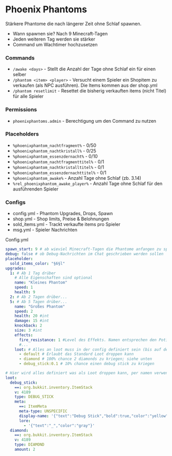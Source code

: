 # Phoenix Phantoms
Stärkere Phantome die nach längerer Zeit ohne Schlaf spawnen.
- Wann spawnen sie? Nach 9 Minecraft-Tagen
- Jeden weiteren Tag werden sie stärker
- Command um Wachtimer hochzusetzen

### Commands
- `/awake <days>` - Stellt die Anzahl der Tage ohne Schlaf ein für einen selber
- `/phantom <item> <player>` - Versucht einem Spieler ein Shopitem zu verkaufen (als NPC ausführen). Die Items kommen aus der shop.yml
- `/phantom resetlimit` - Resettet die bisherig verkauften items (nicht Titel) für alle Spieler

### Permissions
- `phoenixphantoms.admin` - Berechtigung um den Command zu nutzen


### Placeholders
- `%phoenixphantom_nachtfragment%` - 0/50
- `%phoenixphantom_nachtkristall%` - 0/25
- `%phoenixphantom_essenzdernacht%` - 0/10
- `%phoenixphantom_nachtfragmenttitel%` - 0/1
- `%phoenixphantom_nachtkristalltitel%` - 0/1
- `%phoenixphantom_essenzdernachttitel%` - 0/1
- `%phoenixphantom_awake%` - Anzahl Tage ohne Schlaf (zb. 3.14)
- `%rel_phoenixphantom_awake_player%` - Anzahl Tage ohne Schlaf für den ausführenden Spieler

### Configs

- config.yml - Phantom Upgrades, Drops, Spawn
- shop.yml - Shop limits, Preise & Belohnungen
- sold_items.yml - Trackt verkaufte items pro Spieler
- msg.yml - Spieler Nachrichten

Config.yml
```yaml
spawn_start: 9 # ab wieviel Minecraft-Tagen die Phantome anfangen zu spawnen
debug: false # ob Debug-Nachrichten im Chat geschrieben werden sollen
placeholder:
  sold_items_color: "§6§l"
upgrades:
  1: # Ab 1 Tag drüber
    # Alle Eigenschaften sind optional
    name: "Kleines Phantom"
    speed: 1
    health: 9
  2: # Ab 2 Tagen drüber...
  5: # Ab 5 Tagen drüber...
    name: "Großes Phantom"
    speed: 2
    health: 20 #int
    damage: 15 #int
    knockback: 2
    size: 3 #int
    effects:
      fire_resistance: 1 #Level des Effekts. Namen entsprechen den PotionEffectTypes
      #...
    loot: # Alles an loot muss in der config definiert sein (bis auf default)
      - default # Erlaubt das Standard Loot droppen kann
      - diamond # 100% chance 2 diamonds zu kriegen; siehe unten
      - debug_stick:0.1 # 10% chance einen debug stick zu kriegen

# Hier wird alles definiert was als Loot droppen kann, per namen verwendet man es
loot:
  debug_stick:
    ==: org.bukkit.inventory.ItemStack
    v: 4189
    type: DEBUG_STICK
    meta:
      ==: ItemMeta
      meta-type: UNSPECIFIC
      display-name: '{"text":"Debug Stick","bold":true,"color":"yellow"}'
      lore:
        - '{"text":"_","color":"gray"}'
  diamond:
    ==: org.bukkit.inventory.ItemStack
    v: 4189
    type: DIAMOND
    amount: 2
```

